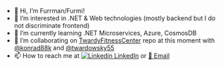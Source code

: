 - 👋 Hi, I’m Furrman/Furmi!
- 👀 I’m interested in .NET & Web technologies (mostly backend but I do not discriminate frontend)
- 🌱 I’m currently learning .NET Microservices, Azure, CosmosDB
- 💞️ I’m collaborating on [TwardyFitnessCenter](https://github.com/TwardyFitnessCenter) repo at this moment with [@konrad88k](https://github.com/konrad88k) and [@twardowsky55](https://github.com/twardowsky55)
- 📫 How to reach me at
[![Linkedin](https://i.stack.imgur.com/gVE0j.png) LinkedIn](https://www.linkedin.com/in/hubert-f-92237698/) or [📧 Email](mailto:furmanek.hubert@gmail.com)
